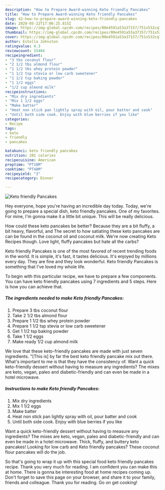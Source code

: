 ```yaml
---
description: "How to Prepare Award-winning Keto friendly Pancakes"
title: "How to Prepare Award-winning Keto friendly Pancakes"
slug: 42-how-to-prepare-award-winning-keto-friendly-pancakes
date: 2020-05-22T17:06:25.815Z
image: https://img-global.cpcdn.com/recipes/00e4591a53a37157/751x532cq70/keto-friendly-pancakes-recipe-main-photo.jpg
thumbnail: https://img-global.cpcdn.com/recipes/00e4591a53a37157/751x532cq70/keto-friendly-pancakes-recipe-main-photo.jpg
cover: https://img-global.cpcdn.com/recipes/00e4591a53a37157/751x532cq70/keto-friendly-pancakes-recipe-main-photo.jpg
author: Estella Johnston
ratingvalue: 4.3
reviewcount: 15404
recipeingredient:
- "3 tbs coconut flour"
- "2 1/2 tbs almond flour"
- "1 1/2 tbs whey protein powder"
- "1 1/2 tsp stevia or low carb sweetener"
- "1 1/2 tsp baking powder"
- "1 1/2 eggs"
- "1/2 cup almond milk"
recipeinstructions:
- "Mix dry ingredients"
- "Mix 1 1/2 eggs"
- "Make batter"
- "Heat non stick pan lightly spray with oil, pour batter and cook"
- "Until both side cook. Enjoy with blue berries if you like"
categories:
- Recipe
tags:
- keto
- friendly
- pancakes

katakunci: keto friendly pancakes 
nutrition: 201 calories
recipecuisine: American
preptime: "PT18M"
cooktime: "PT48M"
recipeyield: "3"
recipecategory: Dinner

---
```



![Keto friendly Pancakes](https://img-global.cpcdn.com/recipes/00e4591a53a37157/751x532cq70/keto-friendly-pancakes-recipe-main-photo.jpg)

Hey everyone, hope you're having an incredible day today. Today, we're going to prepare a special dish, keto friendly pancakes. One of my favorites. For mine, I'm gonna make it a little bit unique. This will be really delicious.

How could these keto pancakes be better? Because they are a bit fluffy, a bit heavy, flavorful, and The secret to how satiating these keto pancakes are can be found in the coconut oil and coconut milk. We&#39;re now creating Keto Recipes though. Love light, fluffy pancakes but hate all the carbs?

Keto friendly Pancakes is one of the most favored of recent trending foods in the world. It is simple, it's fast, it tastes delicious. It's enjoyed by millions every day. They are fine and they look wonderful. Keto friendly Pancakes is something that I've loved my whole life.


To begin with this particular recipe, we have to prepare a few components. You can have keto friendly pancakes using 7 ingredients and 5 steps. Here is how you can achieve that.

<!--inarticleads1-->

##### The ingredients needed to make Keto friendly Pancakes:

1. Prepare 3 tbs coconut flour
1. Take 2 1/2 tbs almond flour
1. Prepare 1 1/2 tbs whey protein powder
1. Prepare 1 1/2 tsp stevia or low carb sweetener
1. Get 1 1/2 tsp baking powder
1. Take 1 1/2 eggs
1. Make ready 1/2 cup almond milk


We love that these keto-friendly pancakes are made with just seven ingredients. &#34;[This is] by far the best keto friendly pancake mix out there. What&#39;s important to me is that they have the consistency of. Want a quick keto-friendly dessert without having to measure any ingredients? The mixes are keto, vegan, paleo and diabetic-friendly and can even be made in a hotel microwave. 

<!--inarticleads2-->

##### Instructions to make Keto friendly Pancakes:

1. Mix dry ingredients
1. Mix 1 1/2 eggs
1. Make batter
1. Heat non stick pan lightly spray with oil, pour batter and cook
1. Until both side cook. Enjoy with blue berries if you like


Want a quick keto-friendly dessert without having to measure any ingredients? The mixes are keto, vegan, paleo and diabetic-friendly and can even be made in a hotel microwave. Thick, fluffy, and buttery keto pancakes! Looking for low carb and Keto friendly pancakes? These coconut flour pancakes will do the job. 

So that's going to wrap it up with this special food keto friendly pancakes recipe. Thank you very much for reading. I am confident you can make this at home. There is gonna be interesting food at home recipes coming up. Don't forget to save this page on your browser, and share it to your family, friends and colleague. Thank you for reading. Go on get cooking!
